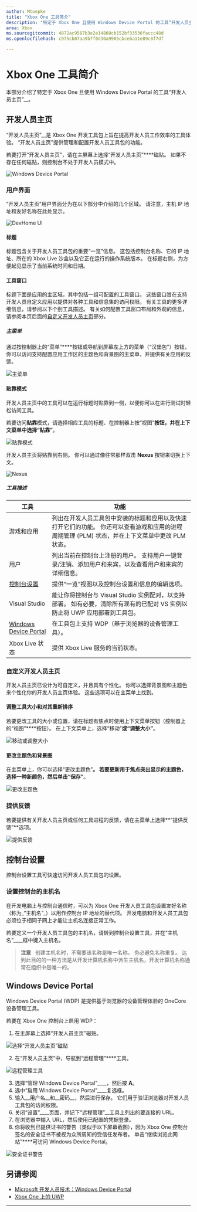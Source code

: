 ```yaml
---
author: Mtoepke
title: "Xbox One 工具简介"
description: "特定于 Xbox One 且使用 Windows Device Portal 的工具“开发人员主页”。"
area: Xbox
ms.sourcegitcommit: 4872ac9587b3e2e14860cb152bf33536faccc48d
ms.openlocfilehash: c975cb07aa9b7f0d30a9905cbceba11e89c8f7df

---
```


# Xbox One 工具简介

本部分介绍了特定于 Xbox One 且使用 Windows Device Portal 的工具“开发人员主页”__。

## 开发人员主页

“开发人员主页”__是 Xbox One 开发工具包上旨在提高开发人员工作效率的工具体验。 “开发人员主页”提供管理和配置开发人员工具包的功能。

若要打开“开发人员主页”，请在主屏幕上选择“开发人员主页”****磁贴。 如果不存在任何磁贴，则控制台不处于开发人员模式中。

  ![Windows Device Portal](images/windowsdeviceportal_1.png)

### 用户界面
“开发人员主页”用户界面分为在以下部分中介绍的几个区域。 请注意，主机 IP 地址和友好名称在此处显示。

  ![DevHome UI](images/devhome_ui.png)

#### 标题
标题包含关于开发人员工具包的重要“一览”信息。 这包括控制台名称、它的 IP 地址、所在的 Xbox Live 沙盒以及它正在运行的操作系统版本。 在标题右侧，为方便起见显示了当前系统时间和日期。

#### 工具窗口
标题下面是应用的主区域，其中包括一组可配置的工具窗口。 这些窗口旨在支持开发人员自定义应用以提供对各种工具和信息集的访问权限。 有关工具的更多详细信息，请参阅以下个别工具描述。 有关如何配置工具窗口布局和外观的信息，请参阅本页后面的[自定义开发人员主页](#customizing-dev-home)部分。

##### 主菜单
通过按控制器上的“菜单”****按钮或导航到屏幕左上方的菜单（“汉堡包”）按钮，你可以访问支持配置应用工作区的主题色和背景图的主菜单，并提供有关应用的反馈。

  ![主菜单](images/devhome_mainmenu.png)

#### 贴靠模式
开发人员主页中的工具可以在运行标题时贴靠到一侧，以便你可以在进行测试时轻松访问工具。

若要访问**贴靠**模式，请选择相应工具的标题、在控制器上按“视图”****按钮，并在上下文菜单中选择“贴靠”****。

  ![贴靠模式](images/devhome_snapmode.png)

开发人员主页将贴靠到右侧。 你可以通过像往常那样双击 **Nexus** 按钮来切换上下文。

  ![Nexus](images/devhome_nexus.png)

##### 工具描述
| 工具  | 功能 |
|-------|--------------|
| 游戏和应用  | 列出在开发人员工具包中安装的标题和应用以及快速打开它们的功能。 你还可以查看游戏和应用的进程周期管理 (PLM) 状态，并在上下文菜单中更改 PLM 状态。 |
| 用户 | 列出当前在控制台上注册的用户。 支持用户一键登录/注销、添加用户和来宾，以及查看用户和来宾的详细信息。 |
| [控制台设置](#console-settings) | 提供“一览”视图以及控制台设置和信息的编辑选项。 |
| Visual Studio | 能让你将控制台与 Visual Studio 实例配对，以支持部署。 如有必要，清除所有现有的已配对 VS 实例以防止将 UWP 应用部署到工具包。 |
| [Windows Device Portal](#windows-device-portal) | 在工具包上支持 WDP（基于浏览器的设备管理工具）。 |
| Xbox Live 状态 | 提供 Xbox Live 服务的当前状态。 |

### 自定义开发人员主页

开发人员主页已设计为可自定义，并且具有个性化。 你可以选择背景图和主题色来个性化你的开发人员主页体验。 这些选项可以在主菜单上找到。

#### 调整工具大小和对其重新排序
若要更改工具的大小或位置，请在标题有焦点时使用上下文菜单按钮（控制器上的“视图”****按钮）。 在上下文菜单上，选择“移动”****或“调整大小”****。

  ![移动或调整大小](images/devhome_move.png)

#### 更改主题色和背景图
在主菜单上，你可以选择“更改主题色”****。 若要更新用于焦点突出显示的主题色，选择一种新颜色，然后单击“保存”****。

  ![更改主题色](images/devhome_colors.png)

### 提供反馈
若要提供有关开发人员主页或任何工具进程的反馈，请在主菜单上选择**“提供反馈”**选项。

  ![提供反馈](images/devhome_feedback.png)

## 控制台设置
控制台设置工具可快速访问开发人员工具包的设置。

### 设置控制台的主机名
在开发电脑上与控制台通信时，可以为 Xbox One 开发人员工具包设置友好名称（称为_“主机名”_）以用作控制台 IP 地址的替代项。 开发电脑和开发人员工具包必须位于相同子网上才能让主机名连接正常工作。  

若要定义一个开发人员工具包的主机名，请转到控制台设置工具，并在“主机名”____框中键入主机名。  

  > **注意** &nbsp;&nbsp;创建主机名时，不需要该名称是唯一名称。 务必避免名称重复。 达到此目的的一种方法是从开发计算机名称中派生主机名，开发计算机名称通常在组织中是唯一的。

## Windows Device Portal
Windows Device Portal (WDP) 是提供基于浏览器的设备管理体验的 OneCore 设备管理工具。

若要在 Xbox One 控制台上启用 WDP：

1. 在主屏幕上选择“开发人员主页”磁贴。

  ![选择“开发人员主页”磁贴](images/windowsdeviceportal_1.png)

2. 在“开发人员主页”中，导航到“远程管理”****工具。

  ![远程管理工具](images/windowsdeviceportal_2.png)

3. 选择“管理 Windows Device Portal”____，然后按 __A__。
4. 选中“启用 Windows Device Portal”____复选框。
5. 输入__用户名__和__密码__，然后进行保存。 它们用于验证浏览器对开发人员工具包的访问权限。
6. 关闭“设置”____页面，并记下“远程管理”__工具上列出的要连接的 URL。
7. 在浏览器中输入 URL，然后使用已配置的凭据登录。
8. 你将收到已提供证书的警告（类似于以下屏幕截图），因为 Xbox One 控制台签名的安全证书不被视为众所周知的受信任发布者。 单击“继续浏览此网站”****可访问 Windows Device Portal。

  ![安全证书警告](images/security_cert_warning.jpg)

## 另请参阅
- [Microsoft 开发人员技术：Windows Device Portal](https://ms-iot.github.io/content/en-US/win10/tools/DevicePortal.htm)
- [Xbox One 上的 UWP](index.md)



----



<!--HONumber=Jun16_HO3-->


